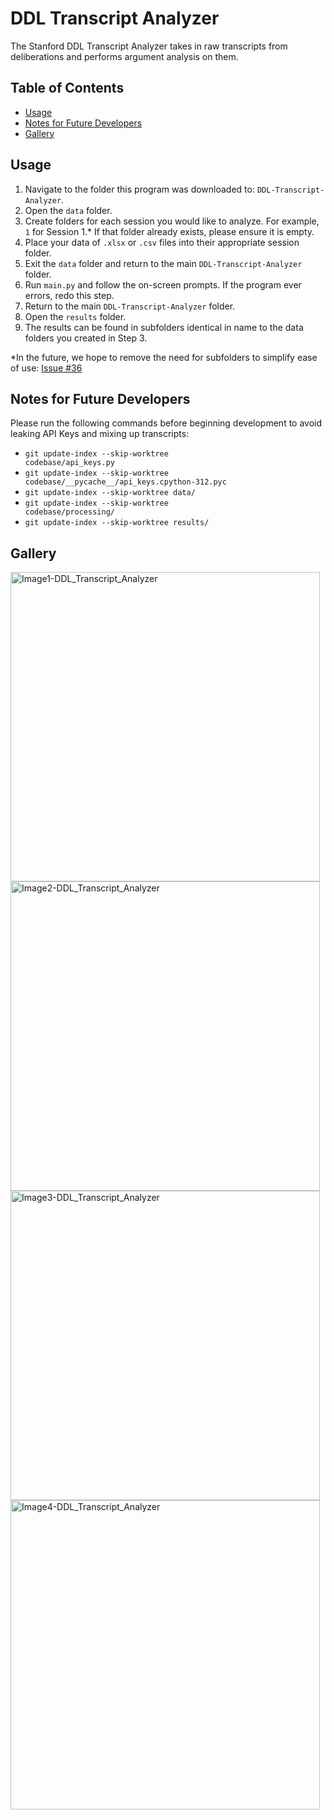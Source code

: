 # DDL Transcript Analyzer
The Stanford DDL Transcript Analyzer takes in raw transcripts from deliberations and performs argument analysis on them.

## Table of Contents
* [Usage](#usage)
* [Notes for Future Developers](#notes-for-future-developers)
* [Gallery](#gallery)

## Usage
1. Navigate to the folder this program was downloaded to: <code>DDL-Transcript-Analyzer</code>.
2. Open the <code>data</code> folder.
3. Create folders for each session you would like to analyze. For example, <code>1</code> for Session 1.* If that folder already exists, please ensure it is empty.
4. Place your data of <code>.xlsx</code> or <code>.csv</code> files into their appropriate session folder.
5. Exit the <code>data</code> folder and return to the main <code>DDL-Transcript-Analyzer</code> folder.
6. Run <code>main.py</code> and follow the on-screen prompts. If the program ever errors, redo this step.
7. Return to the main <code>DDL-Transcript-Analyzer</code> folder.
8. Open the <code>results</code> folder.
9. The results can be found in subfolders identical in name to the data folders you created in Step 3.

*In the future, we hope to remove the need for subfolders to simplify ease of use: [Issue #36](https://github.com/stanford-ddl/DDL-Transcript-Analyzer/issues/36)


## Notes for Future Developers
Please run the following commands before beginning development to avoid leaking API Keys and mixing up transcripts:
* <code>git update-index --skip-worktree codebase/api_keys.py</code>
* <code>git update-index --skip-worktree codebase/\_\_pycache\_\_/api_keys.cpython-312.pyc</code>
* <code>git update-index --skip-worktree data/</code>
* <code>git update-index --skip-worktree codebase/processing/</code>
* <code>git update-index --skip-worktree results/</code>

## Gallery
<img width="495" alt="Image1-DDL_Transcript_Analyzer" src="https://github.com/user-attachments/assets/718a8a96-5ba5-4455-8bbe-639137e9dda1">
<img width="495" alt="Image2-DDL_Transcript_Analyzer" src="https://github.com/user-attachments/assets/81db9979-047f-4428-b4d2-950f751147b4">
<img width="495" alt="Image3-DDL_Transcript_Analyzer" src="https://github.com/user-attachments/assets/53ca5361-7e3d-47d3-96ad-86ab82f57201">
<img width="495" alt="Image4-DDL_Transcript_Analyzer" src="https://github.com/user-attachments/assets/51de531f-3a7c-4b6b-abc4-40cd45f45625">
